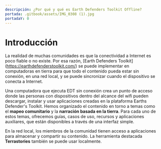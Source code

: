 ```yaml
---
descripción: ¿Por qué y qué es Earth Defenders Toolkit Offline?
portada: .gitbook/assets/IMG_0308 (1).jpg
portadaY: 0
---
```


# Introducción

La realidad de muchas comunidades es que la conectividad a Internet es poco fiable o no existe. Por esa razón, [Earth Defenders Toolkit] (https://earthdefenderstoolkit.com/) se puede implementar en computadoras en tierra para que todo el contenido pueda estar sin conexión, en una red local, y se puede sincronizar cuando el dispositivo se conecta a Internet.

Una computadora que ejecuta EDT sin conexión crea un punto de acceso donde las personas con dispositivos dentro del alcance del wifi pueden descargar, instalar y usar aplicaciones creadas en la plataforma Earths Defender's Toolkit. Hemos organizado el contenido en torno a temas como el **mapeo comunitario** y la **narración basada en la tierra**. Para cada uno de estos temas, ofrecemos guías, casos de uso, recursos y aplicaciones auxiliares, que están disponibles a través de una interfaz simple.

En la red local, los miembros de la comunidad tienen acceso a aplicaciones para almacenar y compartir su contenido. La herramienta destacada **Terrastories** también se puede usar localmente.